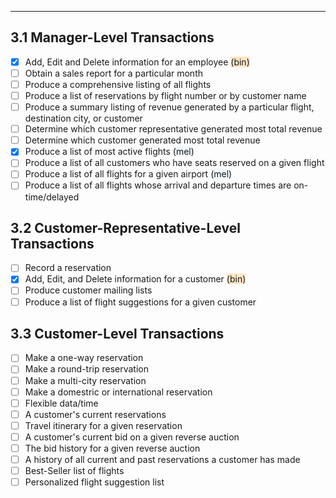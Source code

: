
---------------------

## 3.1 Manager-Level Transactions
	
- [x] Add, Edit and Delete information for an employee <span style="background-color:bisque">(bin)</span>
- [ ] Obtain a sales report for a particular month 
- [ ] Produce a comprehensive listing of all flights
- [ ] Produce a list of reservations by flight number or by customer name
- [ ] Produce a summary listing of revenue generated by a particular flight, destination city, or customer
- [ ] Determine which customer representative generated most total revenue
- [ ] Determine which customer generated most total revenue
- [x] Produce a list of most active flights <span style="background-color:aliceblue">(mel)</span>
- [ ] Produce a list of all customers who have seats reserved on a given flight
- [ ] Produce a list of all flights for a given airport <span style="background-color:aliceblue">(mel)</span>
- [ ] Produce a list of all flights whose arrival and departure times are on-time/delayed	

## 3.2 Customer-Representative-Level Transactions

- [ ] Record a reservation
- [x] Add, Edit, and Delete information for a customer <span style="background-color:bisque">(bin)</span>
- [ ] Produce customer mailing lists
- [ ] Produce a list of flight suggestions for a given customer

## 3.3 Customer-Level Transactions

- [ ] Make a one-way reservation
- [ ] Make a round-trip reservation
- [ ] Make a multi-city reservation
- [ ] Make a domestric or international reservation
- [ ] Flexible data/time
- [ ] A customer's current reservations
- [ ] Travel itinerary for a given reservation
- [ ] A customer's current bid on a given reverse auction
- [ ] The bid history for a given reverse auction
- [ ] A history of all current and past reservations a customer has made
- [ ] Best-Seller list of flights
- [ ] Personalized flight suggestion list
